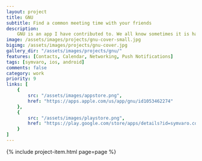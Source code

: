 ```yaml
---
layout: project
title: GNU
subtitle: Find a common meeting time with your friends
description:
    GNU is an app I have contributed to. We all know sometimes it is hard to find a common time when you and your friends are all available to meet. GNU makes this task easy, allowing to find a common time automatically, or create events at a fixed time and invite friends.
image: /assets/images/projects/gnu-cover-small.jpg
bigimg: /assets/images/projects/gnu-cover.jpg
gallery_dir: "/assets/images/projects/gnu/"
features: [Contacts, Calendar, Networking, Push Notifications]
tags: [symvaro, ios, android]
comments: false
category: work
priority: 9
links: [
    {
        src: "/assets/images/appstore.png",
        href: "https://apps.apple.com/us/app/gnu/id1053462274"
    },
    {
        src: "/assets/images/playstore.png",
        href: "https://play.google.com/store/apps/details?id=symvaro.com.gnu"
    }
]
---
```


{% include project-item.html page=page %}
